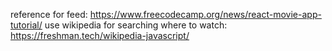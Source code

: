 reference for feed: https://www.freecodecamp.org/news/react-movie-app-tutorial/
use wikipedia for searching where to watch: https://freshman.tech/wikipedia-javascript/
